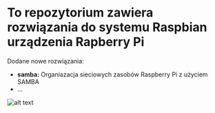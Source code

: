 # To repozytorium zawiera rozwiązania do systemu Raspbian urządzenia Rapberry Pi


Dodane nowe rozwiązania:

* **samba:** Organiazacja sieciowych zasobów Raspberry Pi z użyciem SAMBA
* ...




![alt text](https://www.ghirardelli.com/wcsstore/GhirardelliCatalogAssetStore//Images/images/recipe-full-size/1039-chocolate-raspberry-tartlets.jpg "Smacznego\)")


